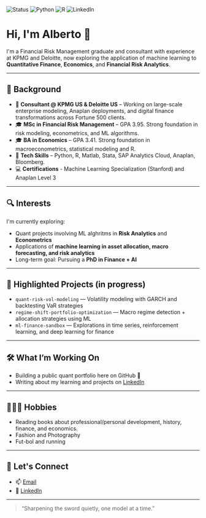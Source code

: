 ![Status](https://img.shields.io/badge/Building-QuantPortfolio-blueviolet)
![Python](https://img.shields.io/badge/Python-Expert-blue)
![R](https://img.shields.io/badge/R-Intermediate-lightgrey)
![LinkedIn](https://img.shields.io/badge/Connect-LinkedIn-blue?logo=linkedin)

# Hi, I'm Alberto 👋

I'm a Financial Risk Management graduate and consultant with experience at KPMG and Deloitte, now exploring the application of machine learning to **Quantitative Finance**, **Economics**, and **Financial Risk Analytics**.

---

## 💼 Background

- 💼 **Consultant @ KPMG US & Deloitte US** – Working on large-scale enterprise modeling, Anaplan deployments, and digital finance transformations across Fortune 500 clients.
- 🎓 **MSc in Financial Risk Management** – GPA 3.95. Strong foundation in risk modeling, econometrics, and ML algorithms.
- 🎓 **BA in Economics** – GPA 3.41. Strong foundation in macroeconometrics, statistical modeling and R.
- 🧠 **Tech Skills** – Python, R, Matlab, Stata, SAP Analytics Cloud, Anaplan, Bloomberg.
- 💻 **Certifications** - Machine Learning Specialization (Stanford) and Anaplan Level 3

---

## 🔍 Interests

I'm currently exploring:
- Quant projects involving ML alghritms in **Risk Analytics** and **Econometrics**
- Applications of **machine learning in asset allocation, macro forecasting, and risk analytics**
- Long-term goal: Pursuing a **PhD in Finance + AI**
  
---

## 📂 Highlighted Projects (in progress)

- `quant-risk-vol-modeling` — Volatility modeling with GARCH and backtesting VaR strategies
- `regime-shift-portfolio-optimization` — Macro regime detection + allocation strategies using ML
- `ml-finance-sandbox` — Explorations in time series, reinforcement learning, and deep learning for finance

---

## 🛠️ What I’m Working On

- Building a public quant portfolio here on GitHub 🧪
- Writing about my learning and projects on [LinkedIn](https://linkedin.com/in/alberto–guerra/)

---

## 🏃🏽‍♂️ Hobbies

- Reading books about professional/personal development, history, finance, and economics.
- Fashion and Photography
- Fut-bol and running

---

## 🤝 Let's Connect

- 📫 [Email](mailto:albertoguerra546@gmail.com)
- 🔗 [LinkedIn](https://linkedin.com/in/alberto–guerra/)

---

> “Sharpening the sword quietly, one model at a time.”
